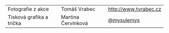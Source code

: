 <table class="table">
    <tr>
        <td>Fotografie z akce</td>
        <td>Tomáš Vrabec</td>
        <td><a href="http://www.tvrabec.cz">http://www.tvrabec.cz</a></td>
    </tr>
    <tr>
        <td>Tisková grafika a trička</td>
        <td>Martina Červinková</td>
        <td><a href="https://twitter.com/mysulemys">@mysulemys</a></td>
    </tr>
</table>
